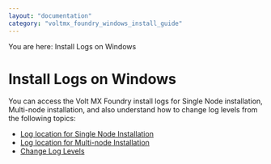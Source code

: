```yaml
---
layout: "documentation"
category: "voltmx_foundry_windows_install_guide"
---
```

                         

You are here: Install Logs on Windows

Install Logs on Windows
=======================

You can access the Volt MX Foundry install logs for Single Node installation, Multi-node installation, and also understand how to change log levels from the following topics:

*   [Log location for Single Node Installation](Logs_for_SingleNode_Installation.html)
*   [Log location for Multi-node Installation](Logs_for_Multi-Node_Installation.html)
*   [Change Log Levels](Change_Log_Levels.html)

